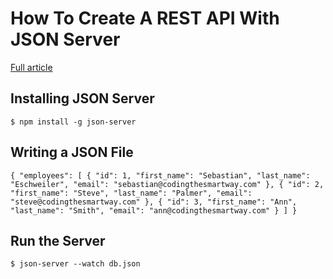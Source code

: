 # How To Create A REST API With JSON Server
<a href="https://medium.com/codingthesmartway-com-blog/create-a-rest-api-with-json-server-36da8680136d">Full article</a>

## Installing JSON Server 
`$ npm install -g json-server`

## Writing a JSON File
`{
  "employees": [
    {
      "id": 1,
      "first_name": "Sebastian",
      "last_name": "Eschweiler",
      "email": "sebastian@codingthesmartway.com"
    },
    {
      "id": 2,
      "first_name": "Steve",
      "last_name": "Palmer",
      "email": "steve@codingthesmartway.com"
    },
    {
      "id": 3,
      "first_name": "Ann",
      "last_name": "Smith",
      "email": "ann@codingthesmartway.com"
    }
  ]
}`

## Run the Server
`$ json-server --watch db.json`